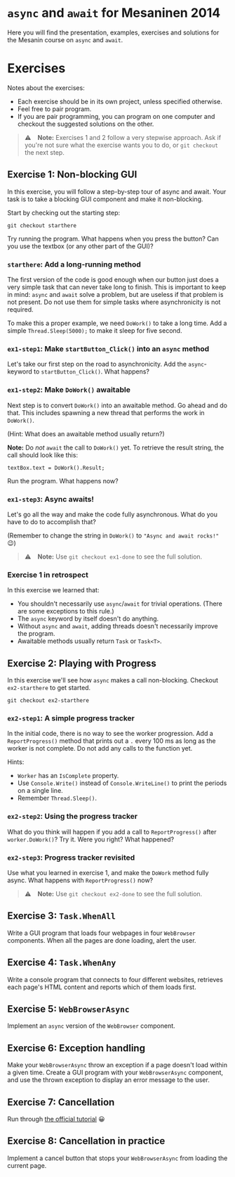 # `async` and `await` for Mesaninen 2014

Here you will find the presentation, examples, exercises and solutions for the Mesanin course on `async` and `await`.

# Exercises

Notes about the exercises:

- Each exercise should be in its own project, unless specified otherwise.
- Feel free to pair program.
- If you are pair programming, you can program on one computer and checkout the suggested solutions on the other.

> :warning: &ensp; **Note:** Exercises 1 and 2 follow a very stepwise approach. Ask if you're not sure what the 
> exercise wants you to do, or `git checkout` the next step.


## Exercise 1: Non-blocking GUI

In this exercise, you will follow a step-by-step tour of async and await. Your task is to take a blocking GUI component
and make it non-blocking.

Start by checking out the starting step:

    git checkout starthere

Try running the program. What happens when you press the button? Can you use the textbox (or any other part of the GUI)?

### `starthere`: Add a long-running method

The first version of the code is good enough when our button just does a very simple task that can never take long to
finish. This is important to keep in mind: `async` and `await` solve a problem, but are useless if that problem is not
present. Do not use them for simple tasks where asynchronicity is not required.

To make this a proper example, we need `DoWork()` to take a long time. Add a simple `Thread.Sleep(5000);` to make it
sleep for five second.

### `ex1-step1`: Make `startButton_Click()` into an `async` method

Let's take our first step on the road to asynchronicity. Add the `async`-keyword to `startButton_Click()`. What happens?

### `ex1-step2`: Make `DoWork()` awaitable

Next step is to convert `DoWork()` into an awaitable method. Go ahead and do that. This includes spawning a new thread
that performs the work in `DoWork()`.

(Hint: What does an awaitable method usually return?)

**Note:** Do *not* `await` the call to `DoWork()` yet. To retrieve the result string, the call should look like this:

    textBox.text = DoWork().Result;

Run the program. What happens now?

### `ex1-step3`: Async awaits!

Let's go all the way and make the code fully asynchronous. What do you have to do to accomplish that?

(Remember to change the string in `DoWork()` to `"Async and await rocks!"` :wink:)

> :warning: &ensp; **Note:** Use `git checkout ex1-done` to see the full solution.

### Exercise 1 in retrospect

In this exercise we learned that:

- You shouldn't necessarily use `async`/`await` for trivial operations. (There are some exceptions to this rule.)
- The `async` keyword by itself doesn't do anything.
- Without `async` and `await`, adding threads doesn't necessarily improve the program.
- Awaitable methods usually return `Task` or `Task<T>`.


## Exercise 2: Playing with Progress

In this exercise we'll see how `async` makes a call non-blocking. Checkout `ex2-starthere` to get started.

    git checkout ex2-starthere

### `ex2-step1`: A simple progress tracker

In the initial code, there is no way to see the worker progression. Add a `ReportProgress()` method that prints out a
`.` every 100 ms as long as the worker is not complete. Do not add any calls to the function yet.

Hints:

- `Worker` has an `IsComplete` property.
- Use `Console.Write()` instead of `Console.WriteLine()` to print the periods on a single line.
- Remember `Thread.Sleep()`.

### `ex2-step2`: Using the progress tracker

What do you think will happen if you add a call to `ReportProgress()` after `worker.DoWork()`? Try it. Were you right?
What happened?

### `ex2-step3`: Progress tracker revisited 

Use what you learned in exercise 1, and make the `DoWork` method fully async. What happens with `ReportProgress()` now?

> :warning: &ensp; **Note:** Use `git checkout ex2-done` to see the full solution.

## Exercise 3: `Task.WhenAll`

Write a GUI program that loads four webpages in four `WebBrowser` components. When all the pages are done loading,
alert the user.

## Exercise 4: `Task.WhenAny`

Write a console program that connects to four different websites, retrieves each page's HTML content and reports which
of them loads first.

## Exercise 5: `WebBrowserAsync`

Implement an `async` version of the `WebBrowser` component.

## Exercise 6: Exception handling

Make your `WebBrowserAsync` throw an exception if a page doesn't load within a given time. Create a GUI program with your `WebBrowserAsync` component, and use the thrown exception to display an error message to the user.

## Exercise 7: Cancellation

Run through [the official tutorial](http://msdn.microsoft.com/en-us/library/jj155759.aspx) :grinning:

## Exercise 8: Cancellation in practice

Implement a cancel button that stops your `WebBrowserAsync` from loading the current page.
